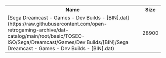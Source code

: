<table>
<tr><th>Name</th><th>Size</th></tr>
<tr><td>
[Sega Dreamcast - Games - Dev Builds - [BIN].dat](https://raw.githubusercontent.com/open-retrogaming-archive/dat-catalog/main/root/basic/TOSEC-ISO/Sega/Dreamcast/Games/Dev Builds/[BIN]/Sega Dreamcast - Games - Dev Builds - [BIN].dat)
</td><td>28900</td></tr>
</table>
